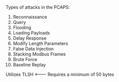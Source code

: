 Types of attacks in the PCAPS:
1. Reconnaissance
2. Query
3. Flooding
4. Loading Payloads
5. Delay Response
6. Modify Length Parameters
7. False Data Injection
8. Stacking Modbus Frames
9. Brute Force
10. Baseline Replay


Utilizes TLSH <--- Requires a minimum of 50 bytes